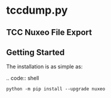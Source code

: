 # tccdump.py

TCC Nuxeo File Export
---------------------


Getting Started
---------------

The installation is as simple as:

.. code:: shell

    python -m pip install --upgrade nuxeo
 
